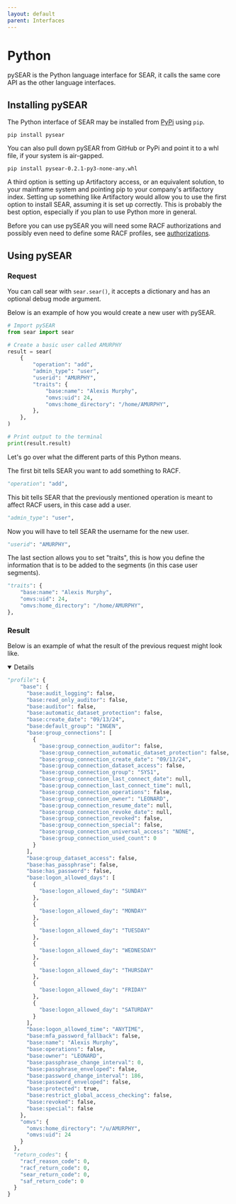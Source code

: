 ```yaml
---
layout: default
parent: Interfaces
---
```


# Python

pySEAR is the Python language interface for SEAR, it calls the same core API as the other language interfaces.

## Installing pySEAR

The Python interface of SEAR may be installed from [PyPi](https://pypi.org/project/pysear/) using `pip`.

```shell
pip install pysear
```

You can also pull down pySEAR from GitHub or PyPi and point it to a whl file, if your system is air-gapped.

```shell
pip install pysear-0.2.1-py3-none-any.whl
```

A third option is setting up Artifactory access, or an equivalent solution, to your mainframe system and pointing pip to your company's artifactory index. Setting up something like Artifactory would allow you to use the first option to install SEAR, assuming it is set up correctly. This is probably the best option, especially if you plan to use Python more in general.

Before you can use pySEAR you will need some RACF authorizations and possibly even need to define some RACF profiles, see [authorizations](/authorizations).

## Using pySEAR

### Request

You can call sear with `sear.sear()`, it accepts a dictionary and has an optional debug mode argument.

Below is an example of how you would create a new user with pySEAR.

```python
# Import pySEAR 
from sear import sear

# Create a basic user called AMURPHY
result = sear(
    {
        "operation": "add",
        "admin_type": "user",
        "userid": "AMURPHY",
        "traits": {
            "base:name": "Alexis Murphy",
            "omvs:uid": 24,
            "omvs:home_directory": "/home/AMURPHY",
        },
    },
)

# Print output to the terminal
print(result.result)
```

Let's go over what the different parts of this Python means.

The first bit tells SEAR you want to add something to RACF.

```python
"operation": "add",
```

This bit tells SEAR that the previously mentioned operation is meant to affect RACF users, in this case add a user.

```python
"admin_type": "user",
```

Now you will have to tell SEAR the username for the new user.

```python
"userid": "AMURPHY",
```

The last section allows you to set "traits", this is how you define the information that is to be added to the segments (in this case user segments).

```python
"traits": {
    "base:name": "Alexis Murphy",
    "omvs:uid": 24,
    "omvs:home_directory": "/home/AMURPHY",
},
```

### Result

Below is an example of what the result of the previous request might look like.

<details open>

```python
"profile": {
    "base": {
      "base:audit_logging": false,
      "base:read_only_auditor": false,
      "base:auditor": false,
      "base:automatic_dataset_protection": false,
      "base:create_date": "09/13/24",
      "base:default_group": "INGEN",
      "base:group_connections": [
        {
          "base:group_connection_auditor": false,
          "base:group_connection_automatic_dataset_protection": false,
          "base:group_connection_create_date": "09/13/24",
          "base:group_connection_dataset_access": false,
          "base:group_connection_group": "SYS1",
          "base:group_connection_last_connect_date": null,
          "base:group_connection_last_connect_time": null,
          "base:group_connection_operations": false,
          "base:group_connection_owner": "LEONARD",
          "base:group_connection_resume_date": null,
          "base:group_connection_revoke_date": null,
          "base:group_connection_revoked": false,
          "base:group_connection_special": false,
          "base:group_connection_universal_access": "NONE",
          "base:group_connection_used_count": 0
        }
      ],
      "base:group_dataset_access": false,
      "base:has_passphrase": false,
      "base:has_password": false,
      "base:logon_allowed_days": [
        {
          "base:logon_allowed_day": "SUNDAY"
        },
        {
          "base:logon_allowed_day": "MONDAY"
        },
        {
          "base:logon_allowed_day": "TUESDAY"
        },
        {
          "base:logon_allowed_day": "WEDNESDAY"
        },
        {
          "base:logon_allowed_day": "THURSDAY"
        },
        {
          "base:logon_allowed_day": "FRIDAY"
        },
        {
          "base:logon_allowed_day": "SATURDAY"
        }
      ],
      "base:logon_allowed_time": "ANYTIME",
      "base:mfa_password_fallback": false,
      "base:name": "Alexis Murphy",
      "base:operations": false,
      "base:owner": "LEONARD",
      "base:passphrase_change_interval": 0,
      "base:passphrase_enveloped": false,
      "base:password_change_interval": 186,
      "base:password_enveloped": false,
      "base:protected": true,
      "base:restrict_global_access_checking": false,
      "base:revoked": false,
      "base:special": false
    },
    "omvs": {
      "omvs:home_directory": "/u/AMURPHY",
      "omvs:uid": 24
    }
  },
  "return_codes": {
    "racf_reason_code": 0,
    "racf_return_code": 0,
    "sear_return_code": 0,
    "saf_return_code": 0
  }
}
```

</details>
